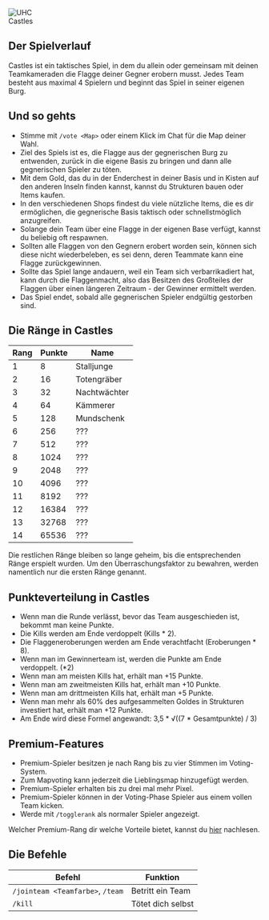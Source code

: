<div class="banner-wrapper">
    <img alt="UHC" src="../img/Castles.png">
    <div class="banner-text">Castles</div>
</div>

## Der Spielverlauf
Castles ist ein taktisches Spiel, in dem du allein oder gemeinsam mit deinen Teamkameraden die Flagge deiner Gegner erobern musst. Jedes Team besteht aus maximal 4 Spielern und beginnt das Spiel
in seiner eigenen Burg.

## Und so gehts
- Stimme mit `/vote <Map>` oder einem Klick im Chat für die Map deiner Wahl.
- Ziel des Spiels ist es, die Flagge aus der gegnerischen Burg zu entwenden, zurück in die eigene Basis zu bringen und dann alle gegnerischen Spieler zu töten.
- Mit dem Gold, das du in der Enderchest in deiner Basis und in Kisten auf den anderen Inseln finden kannst, kannst du Strukturen bauen oder Items kaufen.
- In den verschiedenen Shops findest du viele nützliche Items, die es dir ermöglichen, die gegnerische Basis taktisch oder schnellstmöglich anzugreifen.
- Solange dein Team über eine Flagge in der eigenen Base verfügt, kannst du beliebig oft respawnen. 
- Sollten alle Flaggen von den Gegnern erobert worden sein, können sich diese nicht wiederbeleben, es sei denn, deren Teammate kann eine Flagge zurückgewinnen.
- Sollte das Spiel lange andauern, weil ein Team sich verbarrikadiert hat, kann durch die Flaggenmacht, also das Besitzen des Großteiles der Flaggen über einen längeren Zeitraum - der Gewinner ermittelt werden. 
- Das Spiel endet, sobald alle gegnerischen Spieler endgültig gestorben sind.

## Die Ränge in Castles

| Rang | Punkte | Name |
| ------ | ------ | ------ |
| 1 | 8 | Stalljunge |
| 2 | 16 | Totengräber |
| 3 | 32 | Nachtwächter |
| 4 | 64 | Kämmerer |
| 5 | 128 | Mundschenk |
| 6 | 256 | ??? |
| 7 | 512 | ??? |
| 8 | 1024 | ??? |
| 9 | 2048 | ??? |
| 10 | 4096 | ??? |
| 11 | 8192 | ??? |
| 12 | 16384 | ??? |
| 13 | 32768 | ??? |
| 14 | 65536 | ??? |

Die restlichen Ränge bleiben so lange geheim, bis die entsprechenden Ränge erspielt wurden. Um den Überraschungsfaktor zu bewahren, werden namentlich nur die ersten Ränge genannt.

## Punkteverteilung in Castles
- Wenn man die Runde verlässt, bevor das Team ausgeschieden ist, bekommt man keine Punkte.
- Die Kills werden am Ende verdoppelt (Kills * 2).
- Die Flaggeneroberungen werden am Ende verachtfacht (Eroberungen * 8).
- Wenn man im Gewinnerteam ist, werden die Punkte am Ende verdoppelt. (*2)
- Wenn man am meisten Kills hat, erhält man +15 Punkte.
- Wenn man am zweitmeisten Kills hat, erhält man +10 Punkte.
- Wenn man am drittmeisten Kills hat, erhält man +5 Punkte.
- Wenn man mehr als 60% des aufgesammelten Goldes in Strukturen investiert hat, erhält man +12 Punkte.
- Am Ende wird diese Formel angewandt: 3,5 * &radic;((7 * Gesamtpunkte) / 3)

## Premium-Features
- Premium-Spieler besitzen je nach Rang bis zu vier Stimmen im Voting-System.
- Zum Mapvoting kann jederzeit die Lieblingsmap hinzugefügt werden.
- Premium-Spieler erhalten bis zu drei mal mehr Pixel.
- Premium-Spieler können in der Voting-Phase Spieler aus einem vollen Team kicken.
- Werde mit `/togglerank` als normaler Spieler angezeigt.

Welcher Premium-Rang dir welche Vorteile bietet, kannst du [hier](/ranks/premium/) nachlesen.

## Die Befehle
| Befehl | Funktion |
| ------ | -------- |
| `/jointeam <Teamfarbe>`, `/team` | Betritt ein Team |
| `/kill`                         | Tötet dich selbst |
